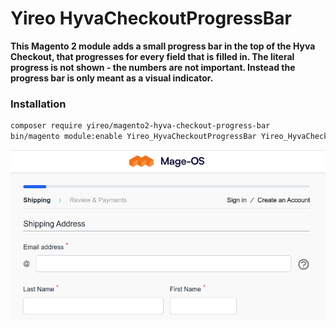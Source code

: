 # Yireo HyvaCheckoutProgressBar

**This Magento 2 module adds a small progress bar in the top of the Hyva Checkout, that progresses for every field that is filled in. The literal progress is not shown - the numbers are not important. Instead the progress bar is only meant as a visual indicator.**

### Installation
```bash
composer require yireo/magento2-hyva-checkout-progress-bar
bin/magento module:enable Yireo_HyvaCheckoutProgressBar Yireo_HyvaCheckoutUtils
```

![Progress bar](docs/hyva-checkout-progress-bar.gif)

